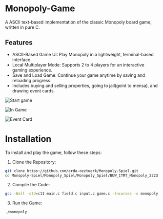 # Monopoly-Game

A ASCII text-based implementation of the classic Monopoly board game, written in pure C.

## Features

- ASCII-Based Game UI: Play Monopoly in a lightweight, terminal-based interface.
- Local Multiplayer Mode: Supports 2 to 4 players for an interactive gaming experience.
- Save and Load Game: Continue your game anytime by saving and reloading progress.
- Includes buying and selling properties, going to jail(goint to mensa), and drawing event cards.

![Start game](https://github.com/user-attachments/assets/f6d4bece-a12d-411b-837c-20b75eb2ca2c)

![In Game](https://github.com/user-attachments/assets/4a8b6924-8396-4710-9557-4f61c7aae3b5)

![Event Card](https://github.com/user-attachments/assets/fb72ceb0-961d-4e02-960b-c73131aa540e)

# Installation

To install and play the game, follow these steps:

1. Clone the Repository:
```bash
git clone https://github.com/arda-oeztuerk/Monopoly-Spiel.git
cd Monopoly-Spiel/Monopoly_Spiel/Monopoly_Spiel/BUW_ITMT_Monopoly_2223
```
2. Compile the Code:
```bash
gcc -Wall -std=c11 main.c field.c input.c game.c -lncurses -o monopoly
```
3. Run the Game:
```bash
./monopoly
```
